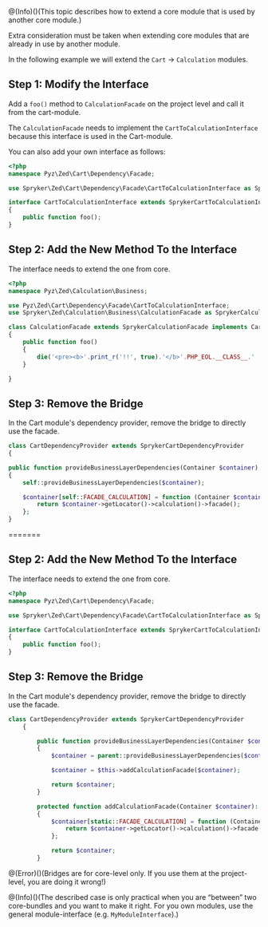 @(Info)()(This topic describes how to extend a core module that is used by another core module.)

Extra consideration must be taken when extending core modules that are already in use by another module. 

In the following example we will extend the `Cart` -> `Calculation` modules.

## Step 1: Modify the Interface
Add a `foo()` method to `CalculationFacade` on the project level and call it from the cart-module. 

The `CalculationFacade` needs to implement the `CartToCalculationInterface` because this interface is used in the Cart-module. 

You can also add your own interface as follows:

```php
<?php
namespace Pyz\Zed\Cart\Dependency\Facade;

use Spryker\Zed\Cart\Dependency\Facade\CartToCalculationInterface as SprykerCartToCalculationInterface;

interface CartToCalculationInterface extends SprykerCartToCalculationInterface
{
    public function foo();
}
```

## Step 2: Add the New Method To the Interface
The interface needs to extend the one from core.

```php
<?php
namespace Pyz\Zed\Calculation\Business;

use Pyz\Zed\Cart\Dependency\Facade\CartToCalculationInterface;
use Spryker\Zed\Calculation\Business\CalculationFacade as SprykerCalculationFacade;

class CalculationFacade extends SprykerCalculationFacade implements CartToCalculationInterface
{
    public function foo()
    {
        die('<pre><b>'.print_r('!!', true).'</b>'.PHP_EOL.__CLASS__.' '.__LINE__);
    }

}
```

## Step 3: Remove the Bridge
In the Cart module's dependency provider, remove the bridge to directly use the facade.

```php
class CartDependencyProvider extends SprykerCartDependencyProvider
{

public function provideBusinessLayerDependencies(Container $container)
{
	self::provideBusinessLayerDependencies($container);

	$container[self::FACADE_CALCULATION] = function (Container $container) {
		return $container->getLocator()->calculation()->facade();
	};
}
```
=======

## Step 2: Add the New Method To the Interface
The interface needs to extend the one from core.

```php
<?php
namespace Pyz\Zed\Cart\Dependency\Facade;

use Spryker\Zed\Cart\Dependency\Facade\CartToCalculationInterface as SprykerCartToCalculationInterface;

interface CartToCalculationInterface extends SprykerCartToCalculationInterface
{
    public function foo();
}
```
## Step 3: Remove the Bridge
In the Cart module's dependency provider, remove the bridge to directly use the facade.

```php
class CartDependencyProvider extends SprykerCartDependencyProvider
	{

		public function provideBusinessLayerDependencies(Container $container): Container
		{
			$container = parent::provideBusinessLayerDependencies($container);

			$container = $this->addCalculationFacade($container);

			return $container;
		}

		protected function addCalculationFacade(Container $container): Container
		{
			$container[static::FACADE_CALCULATION] = function (Container $container) {
				return $container->getLocator()->calculation()->facade();
			};

			return $container;
		}
```

@(Error)()(Bridges are for core-level only. If you use them at the project-level, you are doing it wrong!)

@(Info)()(The described case is only practical when you are “between” two core-bundles and you want to make it right. For you own modules, use the general module-interface (e.g. `MyModuleInterface`).)
